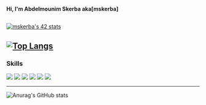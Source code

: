 **Hi, I'm Abdelmounim Skerba aka[mskerba]**
##
[![mskerba's 42 stats](https://badge42.vercel.app/api/v2/cl1xb0uyl018609i4khpzq5ac/stats?cursusId=21&coalitionId=79)](https://github.com/JaeSeoKim/badge42)

[![Top Langs](https://github-readme-stats.vercel.app/api/top-langs/?username=mskerba&layout=compact&theme=radical)](https://github.com/mskerba)
---

### **Skills**
<img src="https://img.shields.io/badge/c%20-A8B9CC.svg?&style=for-the-badge&logo=c&logoColor=FFFFFF"/> <img src="https://img.shields.io/badge/dart%20-1A237E.svg?&style=for-the-badge&logo=dart&logoColor=FFFFFF"/> <img src="https://img.shields.io/badge/flutter%20-03A9F4.svg?&style=for-the-badge&logo=flutter&logoColor=FFFFFF"/> <img src="https://img.shields.io/badge/slack%20-4A154B.svg?&style=for-the-badge&logo=slack&logoColor=FFFFFF"/> <img src="https://img.shields.io/badge/vscode%20-007ACC.svg?&style=for-the-badge&logo=vscode&logoColor=FFFFFF"/> <img src="https://img.shields.io/badge/git%20-F050532.svg?&style=for-the-badge&logo=git&logoColor=FFFFFF"/> 

---
![Anurag's GitHub stats](https://github-readme-stats.vercel.app/api?username=mskerba&show_icons=true&theme=radical)
